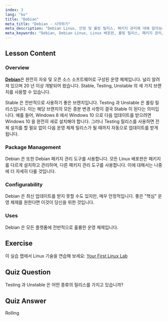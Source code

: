 ```yaml
---
index: 3
lang: "ko"
title: "Debian"
meta_title: "Debian - 시작하기"
meta_description: "Debian Linux, 안정 및 롤링 릴리스, 패키지 관리에 대해 알아보세요. Debian 이 초보자와 중급 사용자에게 훌륭한 핵심 OS 인 이유를 알아보세요."
meta_keywords: "Debian, Debian Linux, Linux 배포판, 롤링 릴리스, 패키지 관리, Linux 튜토리얼, 초보자 Linux, Linux 가이드"
---
```


## Lesson Content

### Overview

[**Debian**](https://www.debian.org)은 완전히 자유 및 오픈 소스 소프트웨어로 구성된 운영 체제입니다. 널리 알려져 있으며 20 년 이상 개발되어 왔습니다. Stable, Testing, Unstable 의 세 가지 브랜치를 사용할 수 있습니다.

Stable 은 전반적으로 사용하기 좋은 브랜치입니다. Testing 과 Unstable 은 롤링 릴리스입니다. 이는 해당 브랜치의 모든 증분 변경 사항이 결국 Stable 이 된다는 의미입니다. 예를 들어, Windows 8 에서 Windows 10 으로 다음 업데이트를 받으려면 Windows 10 을 완전히 새로 설치해야 합니다. 그러나 Testing 릴리스를 사용하면 전체 설치를 할 필요 없이 다음 운영 체제 릴리스가 될 때까지 자동으로 업데이트를 받게 됩니다.

### Package Management

Debian 은 또한 Debian 패키지 관리 도구를 사용합니다. 모든 Linux 배포판은 패키지를 다르게 설치하고 관리하며, 다른 패키지 관리 도구를 사용합니다. 이에 대해서는 나중에 더 자세히 다룰 것입니다.

### Configurability

Debian 은 최신 업데이트를 받지 못할 수도 있지만, 매우 안정적입니다. 좋은 "핵심" 운영 체제를 원한다면 이것이 당신을 위한 것입니다.

### Uses

Debian 은 모든 플랫폼에 전반적으로 훌륭한 운영 체제입니다.

## Exercise

이 실습 랩에서 Linux 기술을 연습해 보세요: [Your First Linux Lab](https://labex.io/labs/linux-your-first-linux-lab-270253)

## Quiz Question

Testing 과 Unstable 은 어떤 종류의 릴리스를 가지고 있습니까?

## Quiz Answer

Rolling
